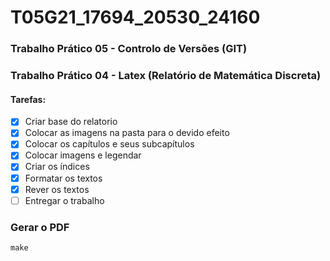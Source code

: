 # T05G21_17694_20530_24160
### Trabalho Prático 05 - Controlo de Versões (GIT)
### Trabalho Prático 04 - Latex (Relatório de Matemática Discreta)

#### Tarefas:
- [x] Criar base do relatorio
- [x] Colocar as imagens na pasta para o devido efeito
- [x] Colocar os capítulos e seus subcapítulos
- [x] Colocar imagens e legendar
- [x] Criar os índices
- [x] Formatar os textos
- [x] Rever os textos
- [ ] Entregar o trabalho

### Gerar o PDF
```shell
make
```